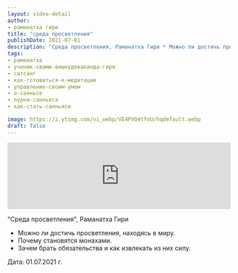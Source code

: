 ```yaml
---
layout: video-detail
author:
- раманатха гири
title: "среда просветления"
publishDate: 2021-07-01
description: "Среда просветления, Раманатха Гири * Можно ли достичь просветления, находясь в миру. * Почему становятся монахами. * Зачем брать обязательства и как извлекать из них силу.   Дата  01.07.2021 г."
tags: 
- раманатха
- ученик-свами-вишнудевананда-гири
- сатсанг
- как-готовиться-к-медитации
- управление-своим-умом
- о-санньсе
- пурна-санньяса
- как-стать-санньяси

image: https://i.ytimg.com/vi_webp/VE4PVO4tfoU/hqdefault.webp
draft: false
---
```


<iframe width="100%" src="https://www.youtube.com/embed/VE4PVO4tfoU" frameborder="0" allowfullscreen=""></iframe> 

 "Среда просветления", Раманатха Гири

* Можно ли достичь просветления, находясь в миру.
* Почему становятся монахами.
* Зачем брать обязательства и как извлекать из них силу.

  
 Дата: 01.07.2021 г.

  

 